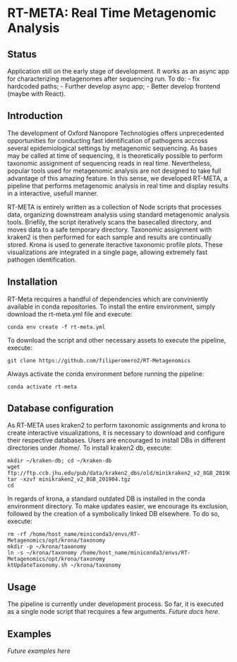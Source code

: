 # RT-META: Real Time Metagenomic Analysis

## Status
Application still on the early stage of development. It works as an async app for characterizing metagenomes after sequencing run. 
To do: 
    - fix hardcoded paths;
    - Further develop async app;
    - Better develop frontend (maybe with React).

## Introduction
The development of Oxford Nanopore Technologies offers unprecedented opportunities for conducting fast identification of pathogens accross several epidemiological settings by metagenomic sequencing. As bases may be called at time of sequencing, it is theoretically possible to perform taxonomic assignment of sequencing reads in real time. Nevertheless, popular tools used for metagenomic analysis are not designed to take full advantage of this amazing feature. In this sense, we developed RT-META, a pipeline that performs metagenomic analysis in real time and display results in a interactive, usefull manner. 

RT-META is entirely written as a collection of Node scripts that processes data, organizing downstream analysis using standard metagenomic analysis tools. Briefily, the script iteratively scans the basecalled directory, and moves data to a safe temporary directory. Taxonomic assignment with kraken2 is then performed for each sample and results are continually stored. Krona is used to generate iteractive taxonomic profile plots. These visualizations are integrated in a single page, allowing extremely fast pathogen identification. 

## Installation
RT-Meta recquires a handful of dependencies which are conviniently available in conda repositories. To install the entire environment, simply download the rt-meta.yml file and execute:

    conda env create -f rt-meta.yml

To download the script and other necessary assets to execute the pipeline, execute:

    git clone https://github.com/filiperomero2/RT-Metagenomics

Always activate the conda environment before running the pipeline:

    conda activate rt-meta

## Database configuration

As RT-META uses kraken2 to perform taxonomic assignments and krona to create interactive visualizations, it is necessary to download and configure their respective databases. Users are encouraged to install DBs in different directories under /home/. To install kraken2 db, execute:

    mkdir ~/kraken-db; cd ~/kraken-db
    wget ftp://ftp.ccb.jhu.edu/pub/data/kraken2_dbs/old/minikraken2_v2_8GB_201904.tgz
    tar -xzvf minikraken2_v2_8GB_201904.tgz
    cd

In regards of krona, a standard outdated DB is installed in the conda environment directory. To make updates easier, we encourage its exclusion, followed by the creation of a symbolically linked DB elsewhere. To do so, execute:

    rm -rf /home/host_name/miniconda3/envs/RT-Metagenomics/opt/krona/taxonomy
    mkdir -p ~/krona/taxonomy
    ln -s ~/krona/taxonomy /home/host_name/miniconda3/envs/RT-Metagenomics/opt/krona/taxonomy
    ktUpdateTaxonomy.sh ~/krona/taxonomy

## Usage
The pipeline is currently under development process. So far, it is executed as a single node script that recquires a few arguments. *Future docs here*.

## Examples
*Future examples here*